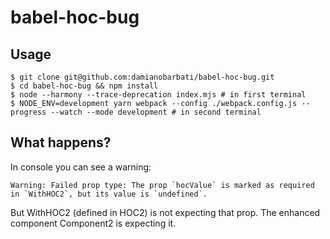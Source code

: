 # babel-hoc-bug

## Usage
```
$ git clone git@github.com:damianobarbati/babel-hoc-bug.git
$ cd babel-hoc-bug && npm install
$ node --harmony --trace-deprecation index.mjs # in first terminal
$ NODE_ENV=development yarn webpack --config ./webpack.config.js --progress --watch --mode development # in second terminal
```

## What happens?
In console you can see a warning:
```
Warning: Failed prop type: The prop `hocValue` is marked as required in `WithHOC2`, but its value is `undefined`.
```

But WithHOC2 (defined in HOC2) is not expecting that prop.
The enhanced component Component2 is expecting it.